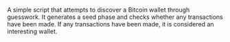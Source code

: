 A simple script that attempts to discover a Bitcoin wallet through guesswork.
It generates a seed phase and checks whether any transactions have been made.
If any transactions have been made, it is considered an interesting wallet.
